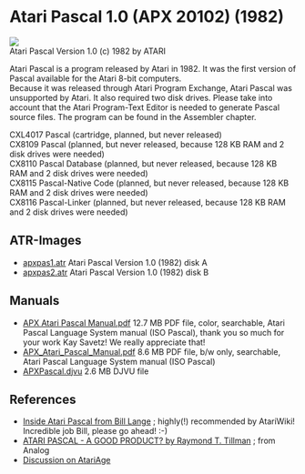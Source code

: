 # Atari Pascal 1.0 (APX 20102) (1982)  
![](attachments/Atari+Pascal.jpg)  
Atari Pascal Version 1.0 (c) 1982 by ATARI  
  
  
Atari Pascal is a program released by Atari in 1982. It was the first version of Pascal available for the Atari 8-bit computers.  
Because it was released through Atari Program Exchange, Atari Pascal was unsupported by Atari. It also required two disk drives. Please take into account that the Atari Program-Text Editor is needed to generate Pascal source files. The program can be found in the Assembler chapter.  
  
CXL4017 Pascal (cartridge, planned, but never released)  
CX8109 Pascal (planned, but never released, because 128 KB RAM and 2 disk drives were needed)  
CX8110 Pascal Database (planned, but never released, because 128 KB RAM and 2 disk drives were needed)  
CX8115 Pascal-Native Code (planned, but never released, because 128 KB RAM and 2 disk drives were needed)  
CX8116 Pascal-Linker (planned, but never released, because 128 KB RAM and 2 disk drives were needed)  
  
## ATR-Images  
- [apxpas1.atr](attachments/apxpas1.atr) Atari Pascal Version 1.0 (1982) disk A  
- [apxpas2.atr](attachments/apxpas2.atr) Atari Pascal Version 1.0 (1982) disk B  
  
## Manuals  
- [APX Atari Pascal Manual.pdf](https://archive.org/download/AtariPascalLangaugeSystemManual/Atari_Pascal_Langauge_System_APX-20102_manual.pdf) 12.7 MB PDF file, color, searchable, Atari Pascal Language System manual (ISO Pascal), thank you so much for your work Kay Savetz! We really appreciate that!   
- [APX_Atari_Pascal_Manual.pdf](attachments/APX_Atari_Pascal_Manual.pdf) 8.6 MB PDF file, b/w only, searchable, Atari Pascal Language System manual (ISO Pascal)   
- [APXPascal.djvu](attachments/APXPascal.djvu) 2.6 MB DJVU file  
  
## References  
- [Inside Atari Pascal from Bill Lange](https://insideataripascal.blogspot.com/p/contents.html) ; highly(!) recommended by AtariWiki! Incredible job Bill, please go ahead! :-)  
- [ATARI PASCAL - A GOOD PRODUCT? by Raymond T. Tillman](http://www.cyberroach.com/analog/an11/pascal.htm) ; from Analog  
- [Discussion on AtariAge](http://atariage.com/forums/topic/218122-atari-pascal-cx8109-cx8110-cx8115-cx8116/)  

